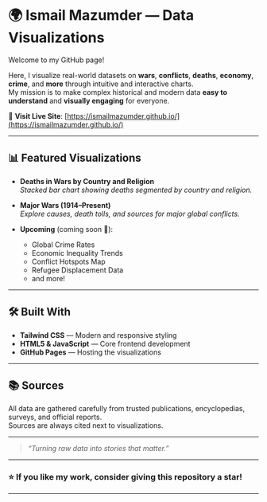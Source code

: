 # 🌍 Ismail Mazumder — Data Visualizations

Welcome to my GitHub page!

Here, I visualize real-world datasets on **wars**, **conflicts**, **deaths**, **economy**, **crime**, and **more** through intuitive and interactive charts.  
My mission is to make complex historical and modern data **easy to understand** and **visually engaging** for everyone.

🔗 **Visit Live Site**: [https://ismailmazumder.github.io/](https://ismailmazumder.github.io/)

---

## 📊 Featured Visualizations

- **Deaths in Wars by Country and Religion**  
  *Stacked bar chart showing deaths segmented by country and religion.*

- **Major Wars (1914–Present)**  
  *Explore causes, death tolls, and sources for major global conflicts.*

- **Upcoming** (coming soon 🚀):
  - Global Crime Rates
  - Economic Inequality Trends
  - Conflict Hotspots Map
  - Refugee Displacement Data
  - and more!

---

## 🛠️ Built With


- **Tailwind CSS** — Modern and responsive styling
- **HTML5 & JavaScript** — Core frontend development
- **GitHub Pages** — Hosting the visualizations

---

## 📚 Sources

All data are gathered carefully from trusted publications, encyclopedias, surveys, and official reports.  
Sources are always cited next to visualizations.

---



> *“Turning raw data into stories that matter.”*

---

### ⭐ If you like my work, consider giving this repository a star!

---

